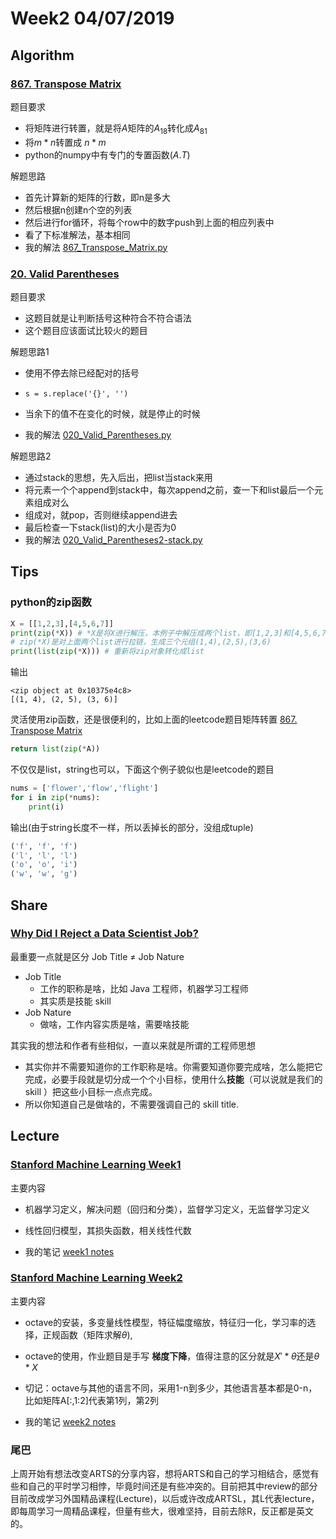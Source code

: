 # Week2 04/07/2019


## Algorithm

### [867. Transpose Matrix](https://leetcode.com/problems/transpose-matrix/)

题目要求
- 将矩阵进行转置，就是将$A$矩阵的$A_{18}$转化成$A_{81}$
- 将$m * n$转置成 $n * m$
- python的numpy中有专门的专置函数($A.T$)

解题思路
- 首先计算新的矩阵的行数，即n是多大
- 然后根据n创建n个空的列表
- 然后进行for循环，将每个row中的数字push到上面的相应列表中
- 看了下标准解法，基本相同
- 我的解法 [867_Transpose_Matrix.py](https://github.com/rubust-ai/Leetcode-python3/blob/master/867_Transpose_Matrix.py)

### [20. Valid Parentheses](https://leetcode.com/problems/valid-parentheses/)

题目要求
- 这题目就是让判断括号这种符合不符合语法
- 这个题目应该面试比较火的题目



解题思路1

- 使用不停去除已经配对的括号
- ```s = s.replace('{}', '')```

- 当余下的值不在变化的时候，就是停止的时候
- 我的解法 [020_Valid_Parentheses.py](https://github.com/rubust-ai/Leetcode-python3/blob/master/020_Valid_Parentheses.py)



解题思路2

- 通过stack的思想，先入后出，把list当stack来用
- 将元素一个个append到stack中，每次append之前，查一下和list最后一个元素组成对么
- 组成对，就pop，否则继续append进去
- 最后检查一下stack(list)的大小是否为0
- 我的解法 [020_Valid_Parentheses2-stack.py](https://github.com/rubust-ai/Leetcode-python3/blob/master/020_Valid_Parentheses2-stack.py)


## Tips






### python的zip函数
```python
X = [[1,2,3],[4,5,6,7]]
print(zip(*X)) # *X是将X进行解压，本例子中解压成两个list，即[1,2,3]和[4,5,6,7]
# zip(*X)是对上面两个list进行拉链，生成三个元组(1,4),(2,5),(3,6)
print(list(zip(*X))) # 重新将zip对象转化成list
```
输出
```output
<zip object at 0x10375e4c8>
[(1, 4), (2, 5), (3, 6)]
```

灵活使用zip函数，还是很便利的，比如上面的leetcode题目矩阵转置 [867. Transpose Matrix](https://leetcode.com/problems/transpose-matrix/)
```python
return list(zip(*A))
```



不仅仅是list，string也可以，下面这个例子貌似也是leetcode的题目

```python
nums = ['flower','flow','flight']
for i in zip(*nums):
    print(i)
```

输出(由于string长度不一样，所以丢掉长的部分，没组成tuple)

```python
('f', 'f', 'f')
('l', 'l', 'l')
('o', 'o', 'i')
('w', 'w', 'g')
```



## Share

### [Why Did I Reject a Data Scientist Job?](https://towardsdatascience.com/why-did-i-reject-a-data-scientist-job-f2e56117fdae?nsukey=6RLs3xUBCGr6Kzp9hb%2FTrG3mUoHOhHim1kNIo4B3pEskltlagEthldMeXtr0CZDK4ESJk95DyhCTzmaybMzT15L3r%2FOMgCoCwPmnmkXYqb4m3IRqdlU7RwwTOSbxEaedueA0eS%2FxS%2Fun1lGmSdyl63PS1UTky3SQMh%2F0Cgj0cdDL5gT8GMnhD3XELqBeCeTsISRm1vfxEWHakiTFLU5n5A%3D%3D)

最重要一点就是区分 Job Title ≠ Job Nature
- Job Title
    - 工作的职称是啥，比如 Java 工程师，机器学习工程师
    - 其实质是技能 skill
- Job Nature
    - 做啥，工作内容实质是啥，需要啥技能

其实我的想法和作者有些相似，一直以来就是所谓的工程师思想
- 其实你并不需要知道你的工作职称是啥。你需要知道你要完成啥，怎么能把它完成，必要手段就是切分成一个个小目标，使用什么**技能**（可以说就是我们的 skill ）把这些小目标一点点完成。
- 所以你知道自己是做啥的，不需要强调自己的 skill title.




## Lecture
### [Stanford Machine Learning Week1](https://www.coursera.org/learn/machine-learning/home/week/1)

主要内容

- 机器学习定义，解决问题（回归和分类），监督学习定义，无监督学习定义
- 线性回归模型，其损失函数，相关线性代数

- 我的笔记 [week1 notes](https://github.com/rubust-ai/CS229-Machine-Learning/blob/master/week01.md)

### [Stanford Machine Learning Week2](https://www.coursera.org/learn/machine-learning/home/week/2)

主要内容

- octave的安装，多变量线性模型，特征幅度缩放，特征归一化，学习率的选择，正规函数（矩阵求解$\theta$),
- octave的使用，作业题目是手写 **梯度下降**，值得注意的区分就是$X'*\theta$还是$\theta*X$
- 切记：octave与其他的语言不同，采用1-n到多少，其他语言基本都是0-n，比如矩阵A[:,1:2]代表第1列，第2列

- 我的笔记 [week2 notes](https://github.com/rubust-ai/CS229-Machine-Learning/blob/master/week02.md)




### 尾巴

上周开始有想法改变ARTS的分享内容，想将ARTS和自己的学习相结合，感觉有些和自己的平时学习相悖，毕竟时间还是有些冲突的。目前把其中review的部分目前改成学习外国精品课程(Lecture)，以后或许改成ARTSL，其L代表lecture，即每周学习一周精品课程，但量有些大，很难坚持，目前去除R，反正都是英文的。
